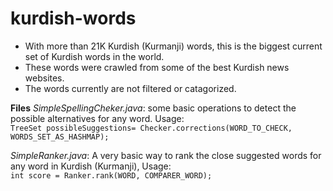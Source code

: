 # kurdish-words

 - With more than 21K Kurdish (Kurmanji) words, this is the biggest
   current set of Kurdish words in the world.  
 - These words were crawled from some of the best Kurdish news websites.  
 - The words currently are not filtered or catagorized.

**Files**
*SimpleSpellingCheker.java*: some basic operations to detect the possible alternatives for any word. Usage: <br>
`TreeSet possibleSuggestions= Checker.corrections(WORD_TO_CHECK, WORDS_SET_AS_HASHMAP);`


*SimpleRanker.java*: A very basic way to rank the close suggested words for any word in Kurdish (Kurmanji), Usage: <br>
`int score = Ranker.rank(WORD, COMPARER_WORD);`
